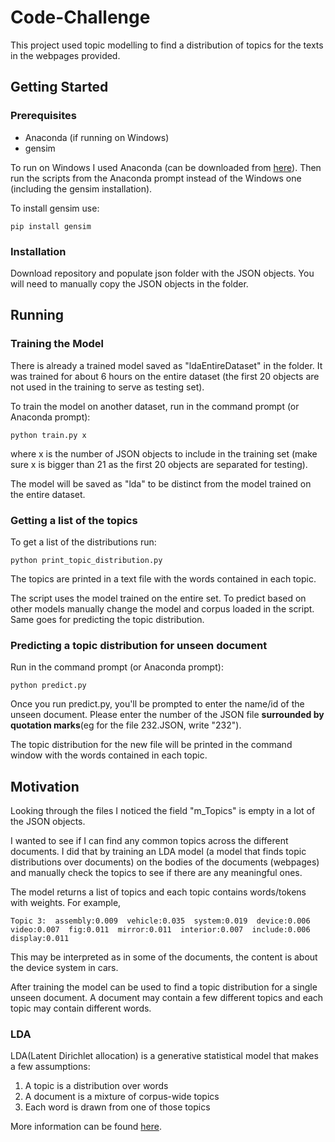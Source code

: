 # Code-Challenge
This project used topic modelling to find a distribution of topics for the texts in the webpages provided.

## Getting Started

### Prerequisites

* Anaconda (if running on Windows)
* gensim

To run on Windows I used Anaconda (can be downloaded from [here](https://www.anaconda.com/download/ "Download Anaconda")).
Then run the scripts from the Anaconda prompt instead of the Windows one (including the gensim installation).

To install gensim use:
```
pip install gensim
```
### Installation
Download repository and populate json folder with the JSON objects. You will need to manually copy the JSON objects in the folder.
## Running
### Training the Model
There is already a trained model saved as "ldaEntireDataset" in the folder. It was trained for about 6 hours on the entire dataset (the first 20 objects are not used in the training to serve as testing set).

To train the model on another dataset, run in the command prompt (or Anaconda prompt):

``` python train.py x ```

where x is the number of JSON objects to include in the training set (make sure x is bigger than 21 as the first 20 objects are separated for testing).

The model will be saved as "lda" to be distinct from the model trained on the entire dataset.
### Getting a list of the topics
To get a list of the distributions run:

``` python print_topic_distribution.py ```

The topics are printed in a text file with the words contained in each topic.

The script uses the model trained on the entire set. To predict based on other models manually change the model and corpus loaded in the script. Same goes for predicting the topic distribution.
### Predicting a topic distribution for unseen document
Run in the command prompt (or Anaconda prompt):

``` python predict.py ```

Once you run predict.py, you'll be prompted to enter the name/id of the unseen document. Please enter the number of the JSON file **surrounded by quotation marks**(eg for the file 232.JSON, write "232").

The topic distribution for the new file will be printed in the command window with the words contained in each topic.
## Motivation
Looking through the files I noticed the field "m_Topics" is empty in a lot of the JSON objects.

I wanted to see if I can find any common topics across the different documents. I did that by training an LDA model (a model that finds topic distributions over documents) on the bodies of the documents (webpages) and manually check the topics to see if there are any meaningful ones.

The model returns a list of topics and each topic contains words/tokens with weights. For example,

` Topic 3:  assembly:0.009  vehicle:0.035  system:0.019  device:0.006  video:0.007  fig:0.011  mirror:0.011  interior:0.007  include:0.006  display:0.011 `

This may be interpreted as in some of the documents, the content is about the device system in cars.

After training the model can be used to find a topic distribution for a single unseen document. A document may contain a few different topics and each topic may contain different words.

### LDA
LDA(Latent Dirichlet allocation) is a generative statistical model that makes a few assumptions:
1. A topic is a distribution over words
2. A document is a mixture of corpus-wide topics
3. Each word is drawn from one of those topics

More information can be found [here](http://psiexp.ss.uci.edu/research/papers/Griffiths_Steyvers_Tenenbaum_2007.pdf "Topics in Semantic Representation").
